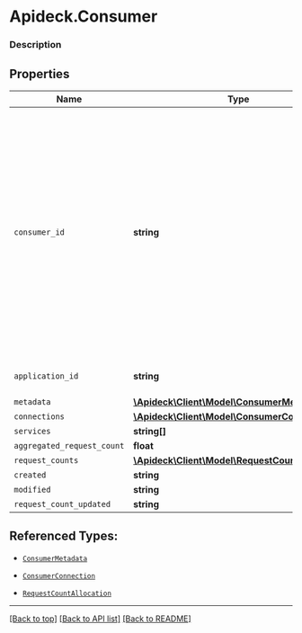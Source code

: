 # Apideck.Consumer

### Description

## Properties
Name | Type | Description | Notes
------------ | ------------- | ------------- | -------------
`consumer_id` | **string** | Unique consumer identifier. You can freely choose a consumer ID yourself. Most of the time, this is an ID of your internal data model that represents a user or account in your system (for example account:12345). If the consumer doesn't exist yet, Vault will upsert a consumer based on your ID. | 
`application_id` | **string** | ID of your Apideck Application | [optional] 
`metadata` | [**\Apideck\Client\Model\ConsumerMetadata**](ConsumerMetadata.md) |  | [optional] 
`connections` | [**\Apideck\Client\Model\ConsumerConnection[]**](ConsumerConnection.md) |  | [optional] 
`services` | **string[]** |  | [optional] 
`aggregated_request_count` | **float** |  | [optional] 
`request_counts` | [**\Apideck\Client\Model\RequestCountAllocation**](RequestCountAllocation.md) |  | [optional] 
`created` | **string** |  | [optional] 
`modified` | **string** |  | [optional] 
`request_count_updated` | **string** |  | [optional] 





## Referenced Types:


* [`ConsumerMetadata`](ConsumerMetadata.md)
* [`ConsumerConnection`](ConsumerConnection.md)


* [`RequestCountAllocation`](RequestCountAllocation.md)




---

[[Back to top]](#) [[Back to API list]](../../../../README.md#documentation-for-api-endpoints) [[Back to README]](../../../../README.md)


